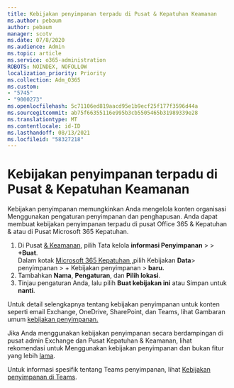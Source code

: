 ```yaml
---
title: Kebijakan penyimpanan terpadu di Pusat & Kepatuhan Keamanan
ms.author: pebaum
author: pebaum
manager: scotv
ms.date: 07/8/2020
ms.audience: Admin
ms.topic: article
ms.service: o365-administration
ROBOTS: NOINDEX, NOFOLLOW
localization_priority: Priority
ms.collection: Adm_O365
ms.custom:
- "5745"
- "9000273"
ms.openlocfilehash: 5c71106ed819aacd95e1b9ecf25f177f3596d44a
ms.sourcegitcommit: ab75f66355116e995b3cb5505465b31989339e28
ms.translationtype: MT
ms.contentlocale: id-ID
ms.lasthandoff: 08/13/2021
ms.locfileid: "58327218"
---
```

# <a name="unified-retention-policies-in-the-security--compliance-center"></a>Kebijakan penyimpanan terpadu di Pusat & Kepatuhan Keamanan

Kebijakan penyimpanan memungkinkan Anda mengelola konten organisasi Menggunakan pengaturan penyimpanan dan penghapusan. Anda dapat membuat kebijakan penyimpanan terpadu di pusat Office 365 & Kepatuhan & atau di Pusat Microsoft 365 Kepatuhan. 

1. Di Pusat [& Keamanan](https://go.microsoft.com/fwlink/p/?linkid=2077143), pilih Tata kelola **informasi Penyimpanan**  >    >  **+Buat**. <br/>
    Dalam kotak [Microsoft 365 Kepatuhan ,](https://go.microsoft.com/fwlink/p/?linkid=2077149)pilih Kebijakan **Data**> penyimpanan > + Kebijakan penyimpanan  >  **baru.**
2. Tambahkan **Nama**, **Pengaturan**, dan **Pilih lokasi**.
3. Tinjau pengaturan Anda, lalu pilih **Buat kebijakan ini** atau Simpan untuk **nanti**.  
      
Untuk detail selengkapnya tentang kebijakan penyimpanan untuk konten seperti email Exchange, OneDrive, SharePoint, dan Teams, lihat Gambaran umum [kebijakan penyimpanan.](https://go.microsoft.com/fwlink/?linkid=2127785)  
    
Jika Anda menggunakan kebijakan penyimpanan secara berdampingan di pusat admin Exchange dan Pusat Kepatuhan & Keamanan, lihat rekomendasi untuk Menggunakan kebijakan penyimpanan dan bukan fitur yang lebih [lama](https://docs.microsoft.com/microsoft-365/compliance/retention-policies#use-a-retention-policy-instead-of-older-features).  
    
Untuk informasi spesifik tentang Teams penyimpanan, lihat [Kebijakan penyimpanan di Teams](https://docs.microsoft.com/microsoftteams/retention-policies).